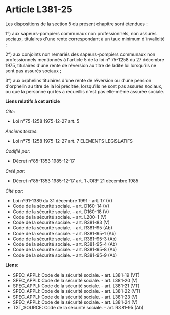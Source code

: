 # Article L381-25

Les dispositions de la section 5 du présent chapitre sont étendues : 

1°) aux sapeurs-pompiers communaux non professionnels, non assurés sociaux, titulaires d'une rente correspondant à un taux
minimum d'invalidité ; 

2°) aux conjoints non remariés des sapeurs-pompiers communaux non professionnels mentionnés à l'article 5 de la loi n°
75-1258 du 27 décembre 1975, titulaires d'une rente de réversion au titre de ladite loi lorsqu'ils ne sont pas assurés
sociaux ; 

3°) aux orphelins titulaires d'une rente de réversion ou d'une pension d'orphelin au titre de la loi précitée, lorsqu'ils ne
sont pas assurés sociaux, ou que la personne qui les a recueillis n'est pas elle-même assurée sociale.

**Liens relatifs à cet article**

_Cite_:

  - Loi n°75-1258 1975-12-27 art. 5

_Anciens textes_:

  - Loi n°75-1258 1975-12-27 art. 7 ELEMENTS LEGISLATIFS

_Codifié par_:

  - Décret n°85-1353 1985-12-17

_Créé par_:

  - Décret n°85-1353 1985-12-17 art. 1 JORF 21 décembre 1985

_Cité par_:

  - Loi n°91-1389 du 31 décembre 1991 - art. 17 (V)
  - Code de la sécurité sociale. - art. D160-14 (V)
  - Code de la sécurité sociale. - art. D160-18 (V)
  - Code de la sécurité sociale. - art. L200-1 (V)
  - Code de la sécurité sociale. - art. R381-83 (V)
  - Code de la sécurité sociale. - art. R381-95 (Ab)
  - Code de la sécurité sociale. - art. R381-95-1 (Ab)
  - Code de la sécurité sociale. - art. R381-95-3 (Ab)
  - Code de la sécurité sociale. - art. R381-95-4 (Ab)
  - Code de la sécurité sociale. - art. R381-95-8 (Ab)
  - Code de la sécurité sociale. - art. R381-95-9 (Ab)

**Liens**:

  - SPEC_APPLI: Code de la sécurité sociale. - art. L381-19 (VT)
  - SPEC_APPLI: Code de la sécurité sociale. - art. L381-20 (V)
  - SPEC_APPLI: Code de la sécurité sociale. - art. L381-21 (VT)
  - SPEC_APPLI: Code de la sécurité sociale. - art. L381-22 (VT)
  - SPEC_APPLI: Code de la sécurité sociale. - art. L381-23 (V)
  - SPEC_APPLI: Code de la sécurité sociale. - art. L381-24 (V)
  - TXT_SOURCE: Code de la sécurité sociale. - art. R381-95 (Ab)
